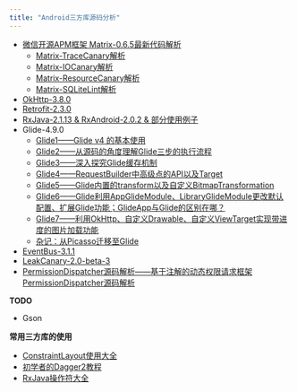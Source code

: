 ```yaml
---
title: "Android三方库源码分析"
---
```


- [微信开源APM框架 Matrix-0.6.5最新代码解析](/android/3rd-library/matrix)
    - [Matrix-TraceCanary解析](/android/3rd-library/matrix-trace)
    - [Matrix-IOCanary解析](/android/3rd-library/matrix-io)
    - [Matrix-ResourceCanary解析](/android/3rd-library/matrix-resource)
    - [Matrix-SQLiteLint解析](/android/3rd-library/matrix-sqlitelint)
- [OkHttp-3.8.0](/android/3rd-library/okhttp/)
- [Retrofit-2.3.0](/android/3rd-library/retrofit/)
- [RxJava-2.1.13 & RxAndroid-2.0.2 & 部分使用例子](/android/3rd-library/rxjava&rxandroid/)
- Glide-4.9.0
    - [Glide1——Glide v4 的基本使用](/android/3rd-library/glide1/)
    - [Glide2——从源码的角度理解Glide三步的执行流程](/android/3rd-library/glide2/)
    - [Glide3——深入探究Glide缓存机制](/android/3rd-library/glide3/)
    - [Glide4——RequestBuilder中高级点的API以及Target](/android/3rd-library/glide4/)
    - [Glide5——Glide内置的transform以及自定义BitmapTransformation](/android/3rd-library/glide5/)
    - [Glide6——Glide利用AppGlideModule、LibraryGlideModule更改默认配置、扩展Glide功能；GlideApp与Glide的区别在哪？](/android/3rd-library/glide6/)
    - [Glide7——利用OkHttp、自定义Drawable、自定义ViewTarget实现带进度的图片加载功能](/android/3rd-library/glide7/)
    - [杂记：从Picasso迁移至Glide](/android/3rd-library/migrate-to-glide/)
- [EventBus-3.1.1](/android/3rd-library/eventbus/)
- [LeakCanary-2.0-beta-3](/android/3rd-library/leakcanary/)
- [PermissionDispatcher源码解析——基于注解的动态权限请求框架PermissionDispatcher源码解析](/android/3rd-library/permissiondispatcher/)

**TODO**

- Gson

**常用三方库的使用**  

- [ConstraintLayout使用大全](/android/other/constraintlayout/)
- [初学者的Dagger2教程](/android/other/dagger2/)
- [RxJava操作符大全](/android/other/RxJava/)